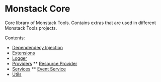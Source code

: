 # Monstack Core

Core library of Monstack Tools. Contains extras that are used in different Monstack Tools projects.

Contents:

* [Dependendecy Injection](#dependency-injection)
* [Extensions](#extensions)
* [Logger](#logger)
* [Providers](#providers)
** [Resource Provider](#resources-provider)
* [Services](#services)
** [Event Service](#event-service)
* [Utils](#utils)

